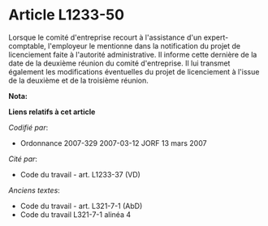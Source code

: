 # Article L1233-50

Lorsque le comité d'entreprise recourt à l'assistance d'un expert-comptable, l'employeur le mentionne dans la notification du
projet de licenciement faite à l'autorité administrative. Il informe cette dernière de la date de la deuxième réunion du
comité d'entreprise. Il lui transmet également les modifications éventuelles du projet de licenciement à l'issue de la
deuxième et de la troisième réunion.

**Nota:**



**Liens relatifs à cet article**

_Codifié par_:

  - Ordonnance 2007-329 2007-03-12 JORF 13 mars 2007

_Cité par_:

  - Code du travail - art. L1233-37 (VD)

_Anciens textes_:

  - Code du travail - art. L321-7-1 (AbD)
  - Code du travail L321-7-1 alinéa 4
